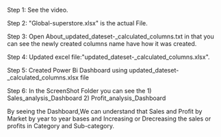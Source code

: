 Step 1: See the video.

Step 2: "Global-superstore.xlsx" is the actual File.

Step 3: Open About_updated_dateset-_calculated_columns.txt in that you can see the newly created columns name have how it was created.

Step 4: Updated excel file:"updated_dateset-_calculated_columns.xlsx".

Step 5: Created Power Bi Dashboard using updated_dateset-_calculated_columns.xlsx file

Step 6: In the ScreenShot Folder you can see the 
                1) Sales_analysis_Dashboard 
                2) Profit_analysis_Dashboard
                

By seeing the Dashboard,We can understand that Sales and Profit by Market by year to year bases and Increasing or Drecreasing the sales or profits in Category and Sub-category.
